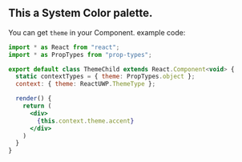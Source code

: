 ## This a System Color palette.

You can get `theme` in your Component. example code:

```jsx
import * as React from "react";
import * as PropTypes from "prop-types";

export default class ThemeChild extends React.Component<void> {
  static contextTypes = { theme: PropTypes.object };
  context: { theme: ReactUWP.ThemeType };

  render() {
    return (
      <div>
        {this.context.theme.accent}
      </div>
    )
  }
}
```
